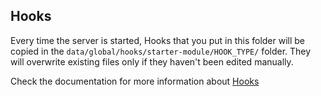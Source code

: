 ## Hooks

Every time the server is started, Hooks that you put in this folder will be copied in the `data/global/hooks/starter-module/HOOK_TYPE/` folder.
They will overwrite existing files only if they haven't been edited manually.

Check the documentation for more information about [Hooks](https://v12.botpress.com/building-chatbots/developers/hooks)
